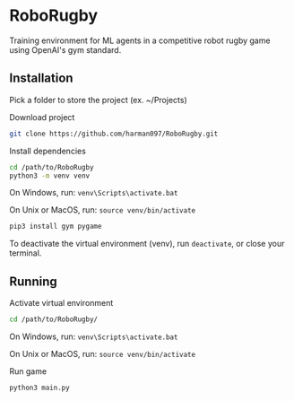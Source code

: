 # RoboRugby

Training environment for ML agents in a competitive robot rugby game using OpenAI's gym standard.

## Installation

Pick a folder to store the project (ex. ~/Projects)


Download project

```sh
git clone https://github.com/harman097/RoboRugby.git
```

Install dependencies

```sh
cd /path/to/RoboRugby
python3 -m venv venv
```

On Windows, run:
```venv\Scripts\activate.bat```

On Unix or MacOS, run:
```source venv/bin/activate```

```sh
pip3 install gym pygame
```

To deactivate the virtual environment (venv), run ```deactivate```, or close your terminal.

## Running

Activate virtual environment

```sh
cd /path/to/RoboRugby/
```

On Windows, run:
```venv\Scripts\activate.bat```

On Unix or MacOS, run:
```source venv/bin/activate```

Run game

```python3 main.py```
